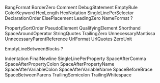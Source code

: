 BangFormat
BorderZero
Comment
DebugStatement
EmptyRule
ColorKeyword
HexLength
HexNotation
SingleLinePerSelector
DeclarationOrder
ElsePlacement
LeadingZero
NameFormat ?


PropertySortOrder
PseudoElement
QualifyingElement
Shorthand
SpaceAroundOperator
StringQuotes
TrailingZero
UnnecessaryMantissa
UnnecessaryParentReference
UrlFormat
UrlQuotes
ZeroUnit


EmptyLineBetweenBlocks ?

Indentation
FinalNewline
SingleLinePerProperty
SpaceAfterComma
SpaceAfterPropertyColon
SpaceAfterPropertyName
SpaceAfterVariableColon
SpaceAfterVariableName
SpaceBeforeBrace
SpaceBetweenParens
TrailingSemicolon
TrailingWhitespace
